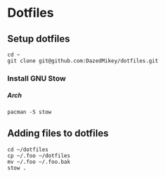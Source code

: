 # Dotfiles

## Setup dotfiles
```
cd ~
git clone git@github.com:DazedMikey/dotfiles.git
```

### Install GNU Stow
##### Arch
```
pacman -S stow
```

## Adding files to dotfiles
```
cd ~/dotfiles
cp ~/.foo ~/dotfiles
mv ~/.foo ~/.foo.bak
stow .
```
